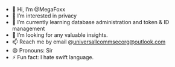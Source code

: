 - 👋 Hi, I’m @MegaFoxx
- 👀 I’m interested in privacy
- 🌱 I’m currently learning database administration and token & ID management
- 💞️ I’m looking for any valuable insights. 
- 📫 Reach me by email @universallcommsecorg@outlook.com
- 😄 Pronouns: Sir
- ⚡ Fun fact: I hate swift language. 
<!---
